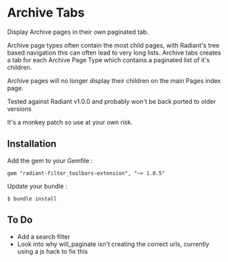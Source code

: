 # Archive Tabs

Display Archive pages in their own paginated tab.

Archive page types often contain the most child pages, with Radiant's tree based navigation this can often lead to very long lists. Archive tabs creates a tab for each Archive Page Type which contains a paginated list of it's children.

Archive pages will no longer display their children on the main Pages index page.

Tested against Radiant v1.0.0 and probably won't be back ported to older versions

It's a monkey patch so use at your own risk.


## Installation


Add the gem to your Gemfile :

```
gem "radiant-filter_toolbars-extension", "~> 1.0.5"
```

Update your bundle :

```
$ bundle install
```

## To Do

- Add a search filter
- Look into why will_paginate isn't creating the correct urls, currently using a js hack to fix this
